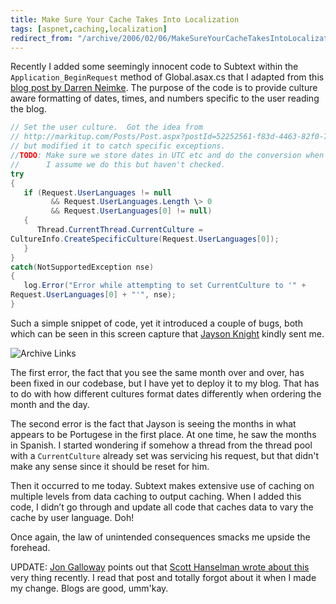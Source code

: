```yaml
---
title: Make Sure Your Cache Takes Into Localization
tags: [aspnet,caching,localization]
redirect_from: "/archive/2006/02/06/MakeSureYourCacheTakesIntoLocalization.aspx/"
---
```


Recently I added some seemingly innocent code to Subtext within the `Application_BeginRequest` method of Global.asax.cs that I adapted from this [blog post by Darren Neimke](http://markitup.com/Posts/Post.aspx?postId=52252561-f83d-4463-82f0-769fce82fd82 "Displaying dates and times in a local users time zone").
The purpose of the code is to provide culture aware formatting of dates,
times, and numbers specific to the user reading the blog.

```csharp
// Set the user culture.  Got the idea from
// http://markitup.com/Posts/Post.aspx?postId=52252561-f83d-4463-82f0-769fce82fd82
// but modified it to catch specific exceptions.
//TODO: Make sure we store dates in UTC etc and do the conversion when we pull them.
//      I assume we do this but haven't checked.
try
{
   if (Request.UserLanguages != null
         && Request.UserLanguages.Length \> 0
         && Request.UserLanguages[0] != null)
   {
      Thread.CurrentThread.CurrentCulture =
CultureInfo.CreateSpecificCulture(Request.UserLanguages[0]);
   }
}
catch(NotSupportedException nse)
{
   log.Error("Error while attempting to set CurrentCulture to '" +
Request.UserLanguages[0] + "'", nse);
}
```

Such a simple snippet of code, yet it introduced a couple of bugs, both which can be seen in this screen capture that [Jayson Knight](http://jaysonknight.com/blog/ "Jayson Knight's Blog") kindly sent me.

![Archive Links](https://haacked.com/images/AchiveLinksCapture.Jpg)

The first error, the fact that you see the same month over and over, has
been fixed in our codebase, but I have yet to deploy it to my blog. That
has to do with how different cultures format dates differently when
ordering the month and the day.

The second error is the fact that Jayson is seeing the months in what
appears to be Portugese in the first place. At one time, he saw the
months in Spanish. I started wondering if somehow a thread from the
thread pool with a `CurrentCulture` already set was servicing his
request, but that didn't make any sense since it should be reset for
him.

Then it occurred to me today. Subtext makes extensive use of caching on
multiple levels from data caching to output caching. When I added this
code, I didn’t go through and update all code that caches data to vary
the cache by user language. Doh!

Once again, the law of unintended consequences smacks me upside the
forehead.

UPDATE: [Jon
Galloway](http://weblogs.asp.net/jgalloway/ "Jon Galloway's Blog")
points out that [Scott Hanselman wrote about
this](http://www.hanselman.com/blog/CachingInASPNETVaryByParamMayNeedVaryByHeader.aspx "Cache Vary by param")
very thing recently. I read that post and totally forgot about it when I
made my change. Blogs are good, umm'kay.
